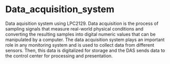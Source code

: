 # Data_acquisition_system
Data aquisition system using LPC2129.
Data acquisition is the process of sampling signals that measure real-world physical conditions and converting the resulting samples into digital numeric values that can be manipulated by a computer.
The data acquisition system plays an important role in any monitoring system and is used to collect data from different sensors. Then, this data is digitalized for storage and the DAS sends data to the control center for processing and presentation.
